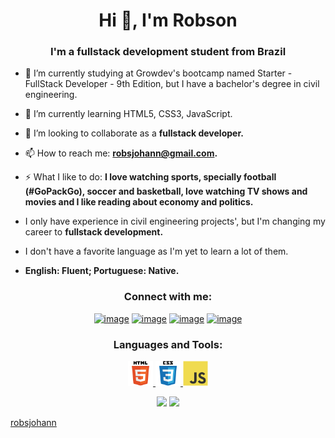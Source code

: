 <h1 align="center">Hi 👋, I'm Robson </h1>
<h3 align="center">I'm a fullstack development student from Brazil</h3>

- 🔭 I’m currently studying at Growdev's bootcamp named Starter - FullStack Developer - 9th Edition, but I have a bachelor's degree in civil engineering.

- 🌱 I’m currently learning HTML5, CSS3, JavaScript.

- 👯 I’m looking to collaborate as a **fullstack developer.**

- 📫 How to reach me: **robsjohann@gmail.com.**

- ⚡ What I like to do: **I love watching sports, specially football (#GoPackGo), soccer and basketball, love watching TV shows and movies and I like reading about economy and politics.**

- I only have experience in civil engineering projects', but I'm changing my career to **fullstack development.**

- I don't have a favorite language as I'm yet to learn a lot of them.

- **English: Fluent; Portuguese: Native.**

<h3 align="center">Connect with me:</h3>
<div align="center">

[![image](https://img.shields.io/badge/LinkedIn-0077B5?style=for-the-badge&logo=linkedin&logoColor=white)](https://www.linkedin.com/in/robson-johann/)
[![image](https://img.shields.io/badge/Instagram-E4405F?style=for-the-badge&logo=instagram&logoColor=white)](https://www.instagram.com/robson.johann/)
[![image](https://img.shields.io/badge/Twitter-1DA1F2?style=for-the-badge&logo=twitter&logoColor=white)](https://twitter.com/@a_rodg3rs)
[![image](https://img.shields.io/badge/Gmail-D14836?style=for-the-badge&logo=gmail&logoColor=white)](mailto:robsjohann@gmail.com)
  
</div>

<h3 align="center">Languages and Tools:</h3>

<p align="center"> 
  <a href="https://www.w3.org/html/" target="_blank"> 
    <img src="https://raw.githubusercontent.com/devicons/devicon/master/icons/html5/html5-original-wordmark.svg" alt="html5" width="40" height="40"/> 
  </a>
  <a href="https://www.w3schools.com/css/" target="_blank"> 
    <img src="https://raw.githubusercontent.com/devicons/devicon/master/icons/css3/css3-original-wordmark.svg" alt="css3" width="40" height="40"/> 
  </a> 
  <a href="https://developer.mozilla.org/en-US/docs/Web/JavaScript" target="_blank"> 
    <img src="https://raw.githubusercontent.com/devicons/devicon/master/icons/javascript/javascript-original.svg" alt="javascript" width="40" height="40"/> 
  </a>   
</p>

<p align= "center">
  <img height= "150" src="https://github-readme-stats.vercel.app/api?username=robsjohann&theme=react&show_icons=true&include_all_commits=true" />
  <img height= "150" src="https://github-readme-stats.vercel.app/api/top-langs/?username=robsjohann&theme=react&layout=compact" />
</p>



[robsjohann](https://github.com/robsjohann)
